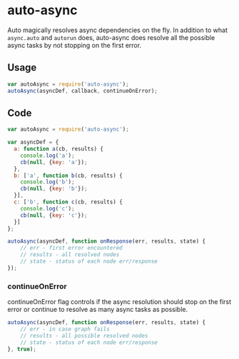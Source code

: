 # auto-async

Auto magically resolves async dependencies on the fly. In addition to what `async.auto` and `autorun` does, auto-async does resolve all the possible async tasks by not stopping on the first error.

## Usage

```javascript
var autoAsync = require('auto-async');
autoAsync(asyncDef, callback, continueOnError);
```

## Code

```javascript
var autoAsync = require('auto-async');

var asyncDef = {
  a: function a(cb, results) {
    console.log('a');
    cb(null, {key: 'a'});
  },
  b: ['a', function b(cb, results) {
    console.log('b');
    cb(null, {key: 'b'});
  }],
  c: ['b', function c(cb, results) {
    console.log('c');
    cb(null, {key: 'c'});
  }]
};

autoAsync(asyncDef, function onResponse(err, results, state) {
    // err - first error encountered
    // results - all resolved nodes
    // state - status of each node err/response
});
```

### continueOnError

continueOnError flag controls if the async resolution should stop on the first error or continue to resolve as many async tasks as possible.

```javascript
autoAsync(asyncDef, function onResponse(err, results, state) {
    // err - in case graph fails
    // results - all possible resolved nodes
    // state - status of each node err/response
}, true);
```
